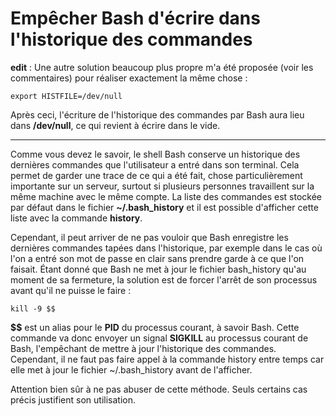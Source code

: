 # Empêcher Bash d'écrire dans l'historique des commandes

**edit** : Une autre solution beaucoup plus propre m'a été proposée (voir les commentaires) pour réaliser exactement la même chose :

    export HISTFILE=/dev/null

Après ceci, l'écriture de l'historique des commandes par Bash aura lieu dans **/dev/null**, ce qui revient à écrire dans le vide.

* * *

Comme vous devez le savoir, le shell Bash conserve un historique des dernières commandes que l'utilisateur a entré dans son terminal. Cela permet de garder une trace de ce qui a été fait, chose particulièrement importante sur un serveur, surtout si plusieurs personnes travaillent sur la même machine avec le même compte. La liste des commandes est stockée par défaut dans le fichier **~/.bash_history** et il est possible d'afficher cette liste avec la commande **history**.

Cependant, il peut arriver de ne pas vouloir que Bash enregistre les dernières commandes tapées dans l'historique, par exemple dans le cas où l'on a entré son mot de passe en clair sans prendre garde à ce que l'on faisait. Étant donné que Bash ne met à jour le fichier bash_history qu'au moment de sa fermeture, la solution est de forcer l'arrêt de son processus avant qu'il ne puisse le faire :

    kill -9 $$

**$$** est un alias pour le **PID** du processus courant, à savoir Bash. Cette commande va donc envoyer un signal **SIGKILL** au processus courant de Bash, l'empêchant de mettre à jour l'historique des commandes. Cependant, il ne faut pas faire appel à la commande history entre temps car elle met à jour le fichier ~/.bash_history avant de l'afficher.

Attention bien sûr à ne pas abuser de cette méthode. Seuls certains cas précis justifient son utilisation.
